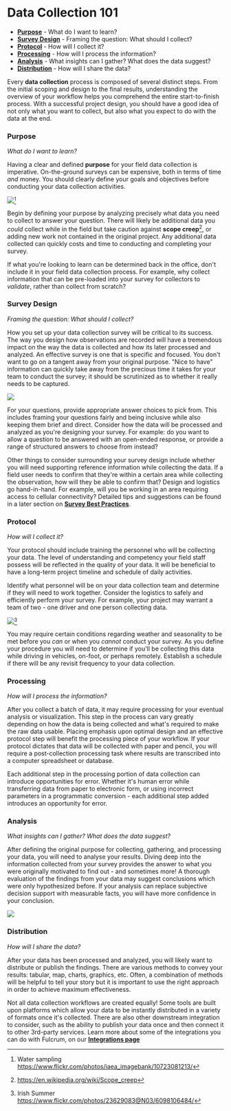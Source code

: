 # Data Collection 101

* [**Purpose**](#Purpose) - What do I want to learn?
* [**Survey Design**](#Survey-Design) - Framing the question: What should I collect?
* [**Protocol**](#Protocol) - How will I collect it?
* [**Processing**](#Processing) - How will I process the information?
* [**Analysis**](#Analysis) - What insights can I gather? What does the data suggest?
* [**Distribution**](#Distribution) - How will I share the data?

Every **data collection** process is composed of several distinct steps. From the initial scoping and design to the final results, understanding the overview of your workflow helps you comprehend the entire start-to-finish process. With a successful project design, you should have a good idea of not only what you want to collect, but also what you expect to do with the data at the end.

### Purpose <a id="Purpose"></a>

_What do I want to learn?_

Having a clear and defined **purpose** for your field data collection is imperative. On-the-ground surveys can be expensive, both in terms of time _and_ money. You should clearly define your goals and objectives before conducting your data collection activities.

![](https://farm4.staticflickr.com/3739/10723081213_5db79638d0_k_d.jpg)[^1]

Begin by defining your purpose by analyzing precisely what data you need to collect to answer your question. There will likely be additional data you _could_ collect while in the field but take caution against **scope creep**[^2], or adding new work not contained in the original project. Any additional data collected can quickly costs and time to conducting and completing your survey.

If what you're looking to learn can be determined back in the office, don't include it in your field data collection process. For example, why collect information that can be pre-loaded into your survey for collectors to _validate_, rather than collect from scratch?

### Survey Design <a id="Survey-Design"></a>

_Framing the question: What should I collect?_

How you set up your data collection survey will be critical to its success. The way you design how observations are recorded will have a tremendous impact on the way the data is collected and how its later processed and analyzed. An effective survey is one that is specific and focused. You don't want to go on a tangent away from your original purpose. "Nice to have" information can quickly take away from the precious time it takes for your team to conduct the survey; it should be scrutinized as to whether it really needs to be captured.

![](http://www.fulcrumapp.com/assets/img/blog/record-linking.png)

For your questions, provide appropriate answer choices to pick from. This includes framing your questions fairly and being inclusive while also keeping them brief and direct. Consider how the data will be processed and analyzed as you're designing your survey. For example: do you want to allow a question to be answered with an open-ended response, or provide a range of structured answers to choose from instead?

Other things to consider surrounding your survey design include whether you will need supporting reference information while collecting the data. If a field user needs to confirm that they're within a certain area while collecting the observation,  how will they be able to confirm that? Design and logistics go hand-in-hand. For example, will you be working in an area requiring access to cellular connectivity? Detailed tips and suggestions can be found in a later section on [**Survey Best Practices**](survey-best-practices.md).

### Protocol <a id="Protocol"></a>

_How will I collect it?_

Your protocol should include training the personnel who will be collecting your data. The level of understanding and competency your field staff possess will be reflected in the quality of your data. It will be beneficial to have a long-term project timeline and schedule of daily activities.

Identify what personnel will be on your data collection team and determine if they will need to work together. Consider the logistics to safely and efficiently perform your survey. For example, your project may warrant a team of two - one driver and one person collecting data.

![](https://farm7.staticflickr.com/6064/6098106484_c28ca2f92c_b_d.jpg)[^3]

You may require certain conditions regarding weather and seasonality to be met before you _can_ or when you _cannot_ conduct your survey. As you define your procedure you will need to determine if you'll be collecting this data while driving in vehicles, on-foot, or perhaps remotely. Establish a schedule if there will be any revisit frequency to your data collection.

### Processing <a id="Processing"></a>

_How will I process the information?_

After you collect a batch of data, it may require processing for your eventual analysis or visualization. This step in the process can vary greatly depending on how the data is being collected and what's required to make the raw data usable. Placing emphasis upon optimal design and an effective protocol step will benefit the processing piece of your workflow. If your protocol dictates that data will be collected with paper and pencil, you will require a post-collection processing task where results are transcribed into a computer spreadsheet or database.

Each additional step in the processing portion of data collection can introduce opportunities for error. Whether it's human error while transferring data from paper to electronic form, or using incorrect parameters in a programmatic conversion - each additional step added introduces an opportunity for error.

### Analysis <a id="Analysis"></a>

_What insights can I gather? What does the data suggest?_

After defining the original purpose for collecting, gathering, and processing your data, you will need to analyse your results. Diving deep into the information collected from your survey provides the answer to what you were originally motivated to find out - and sometimes more! A thorough evaluation of the findings from your data may suggest conclusions which were only hypothesized before. If your analysis can replace subjective decision support with measurable facts, you will have more confidence in your conclusion.

![](http://www.fulcrumapp.com/assets/img/blog/tableau-wdc-featured.png)

### Distribution <a id="Distribution"></a>

_How will I share the data?_

After your data has been processed and analyzed, you will likely want to distribute or publish the findings. There are various methods to convey your results: tabular, map, charts, graphics, etc. Often, a combination of methods will be helpful to tell your story but it is important to use the right approach in order to achieve maximum effectiveness.

Not all data collection workflows are created equally! Some tools are built upon platforms which allow your data to be instantly distributed in a variety of formats once it's collected. There are also other downstream integration to consider, such as the ability to publish your data once and then connect it to other 3rd-party services. Learn more about some of the integrations you can do with Fulcrum, on our [**Integrations page**](http://www.fulcrumapp.com/tour/extend/)

[^1]: Water sampling https://www.flickr.com/photos/iaea_imagebank/10723081213/
[^2]: https://en.wikipedia.org/wiki/Scope_creep
[^3]: Irish Summer https://www.flickr.com/photos/23629083@N03/6098106484/